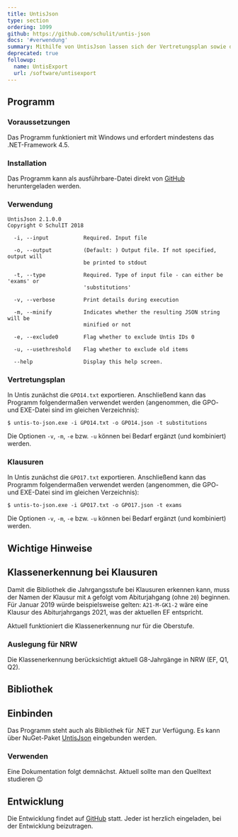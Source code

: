 ```yaml
---
title: UntisJson
type: section
ordering: 1099
github: https://github.com/schulit/untis-json
docs: '#verwendung'
summary: Mithilfe von UntisJson lassen sich der Vertretungsplan sowie der Klausurplan aus dem Untis-GPO-Format in das menschen-leserliche (und weiterverarbeitbare) JSON-Format umgewandelt werden.
deprecated: true
followup:
  name: UntisExport
  url: /software/untisexport
---
```


## Programm

### Voraussetzungen

Das Programm funktioniert mit Windows und erfordert mindestens das .NET-Framework 4.5. 

### Installation

Das Programm kann als ausführbare-Datei direkt von [GitHub](https://github.com/SchulIT/untis-json/releases) heruntergeladen werden.

### Verwendung

```
UntisJson 2.1.0.0
Copyright © SchulIT 2018

  -i, --input           Required. Input file

  -o, --output          (Default: ) Output file. If not specified, output will
                        be printed to stdout

  -t, --type            Required. Type of input file - can either be 'exams' or
                        'substitutions'

  -v, --verbose         Print details during execution

  -m, --minify          Indicates whether the resulting JSON string will be
                        minified or not

  -e, --exclude0        Flag whether to exclude Untis IDs 0

  -u, --usethreshold    Flag whether to exclude old items

  --help                Display this help screen.
```

### Vertretungsplan

In Untis zunächst die `GPO14.txt` exportieren. Anschließend kann das Programm folgendermaßen verwendet werden (angenommen, die GPO- und EXE-Datei sind im gleichen Verzeichnis):

    $ untis-to-json.exe -i GPO14.txt -o GPO14.json -t substitutions

Die Optionen `-v`, `-m`, `-e` bzw. `-u` können bei Bedarf ergänzt (und kombiniert) werden.

### Klausuren

In Untis zunächst die `GPO17.txt` exportieren. Anschließend kann das Programm folgendermaßen verwendet werden (angenommen, die GPO- und EXE-Datei sind im gleichen Verzeichnis):

    $ untis-to-json.exe -i GPO17.txt -o GPO17.json -t exams

Die Optionen `-v`, `-m`, `-e` bzw. `-u` können bei Bedarf ergänzt (und kombiniert) werden.

## Wichtige Hinweise

## Klassenerkennung bei Klausuren

Damit die Bibliothek die Jahrgangsstufe bei Klausuren erkennen kann, muss der Namen der Klausur mit `A` gefolgt vom Abiturjahgang (ohne `20`) beginnen. Für Januar 2019 würde beispielsweise gelten: `A21-M-GK1-2` wäre eine Klausur des Abiturjahrgangs 2021, was der aktuellen EF entspricht.

Aktuell funktioniert die Klassenerkennung nur für die Oberstufe. 

### Auslegung für NRW

Die Klassenerkennung berücksichtigt aktuell G8-Jahrgänge in NRW (EF, Q1, Q2).

## Bibliothek

## Einbinden

Das Programm steht auch als Bibliothek für .NET zur Verfügung. Es kann über NuGet-Paket [UntisJson](https://www.nuget.org/packages/UntisJson/) eingebunden werden.

### Verwenden

Eine Dokumentation folgt demnächst. Aktuell sollte man den Quelltext studieren :wink:

## Entwicklung

Die Entwicklung findet auf [GitHub](https://github.com/SchulIT/untis-json) statt. Jeder ist herzlich eingeladen, bei der Entwicklung beizutragen.